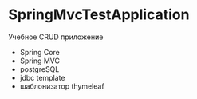 # SpringMvcTestApplication
Учебное CRUD приложение
* Spring Core
* Spring MVC
* postgreSQL
* jdbc template
* шаблонизатор thymeleaf
